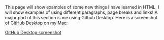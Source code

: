 <a target="_blank" href="https://ericawolff.github.io/EricaWolffMART2023HW/Assignment5/index.html"></a>

<p>This page will show examples of some new things I have learned in HTML. I will show examples of using different paragraphs, page breaks and links! A major part of this section is me using Github Desktop. Here is a screenshot of GitHub Desktop on my Mac:</p>

[GitHub Desktop screenshot](<Screenshot 2023-10-01 at 10.45.30 PM.png>)
